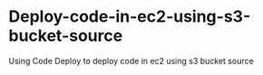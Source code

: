 # Deploy-code-in-ec2-using-s3-bucket-source
Using Code Deploy to deploy code in ec2 using s3 bucket source
